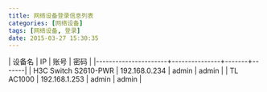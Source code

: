 ```yaml
---
title: 网络设备登录信息列表
categories: [网络设备]
tags: [网络设备, 登录]
date: 2015-03-27 15:30:35
---
```


| 设备名               | IP            | 账号  | 密码  |
|----------------------+---------------+-------+-------|
| H3C Switch S2610-PWR | 192.168.0.234 | admin | admin |
| TL AC1000            | 192.168.1.253 | admin | admin |
